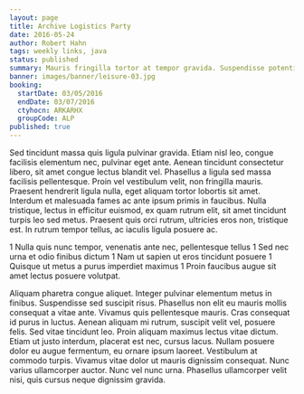 ```yaml
---
layout: page
title: Archive Logistics Party
date: 2016-05-24
author: Robert Hahn
tags: weekly links, java
status: published
summary: Mauris fringilla tortor at tempor gravida. Suspendisse potenti. Curabitur at.
banner: images/banner/leisure-03.jpg
booking:
  startDate: 03/05/2016
  endDate: 03/07/2016
  ctyhocn: ARKARHX
  groupCode: ALP
published: true
---
```

Sed tincidunt massa quis ligula pulvinar gravida. Etiam nisl leo, congue facilisis elementum nec, pulvinar eget ante. Aenean tincidunt consectetur libero, sit amet congue lectus blandit vel. Phasellus a ligula sed massa facilisis pellentesque. Proin vel vestibulum velit, non fringilla mauris. Praesent hendrerit ligula nulla, eget aliquam tortor lobortis sit amet. Interdum et malesuada fames ac ante ipsum primis in faucibus. Nulla tristique, lectus in efficitur euismod, ex quam rutrum elit, sit amet tincidunt turpis leo sed metus. Praesent quis orci rutrum, ultricies eros non, tristique est. In rutrum tempor tellus, ac iaculis ligula posuere ac.

1 Nulla quis nunc tempor, venenatis ante nec, pellentesque tellus
1 Sed nec urna et odio finibus dictum
1 Nam ut sapien ut eros tincidunt posuere
1 Quisque ut metus a purus imperdiet maximus
1 Proin faucibus augue sit amet lectus posuere volutpat.

Aliquam pharetra congue aliquet. Integer pulvinar elementum metus in finibus. Suspendisse sed suscipit risus. Phasellus non elit eu mauris mollis consequat a vitae ante. Vivamus quis pellentesque mauris. Cras consequat id purus in luctus. Aenean aliquam mi rutrum, suscipit velit vel, posuere felis. Sed vitae tincidunt leo. Proin aliquam maximus lectus vitae dictum. Etiam ut justo interdum, placerat est nec, cursus lacus. Nullam posuere dolor eu augue fermentum, eu ornare ipsum laoreet. Vestibulum at commodo turpis. Vivamus vitae dolor ut mauris dignissim consequat. Nunc varius ullamcorper auctor. Nunc vel nunc urna. Phasellus ullamcorper velit nisi, quis cursus neque dignissim gravida.

